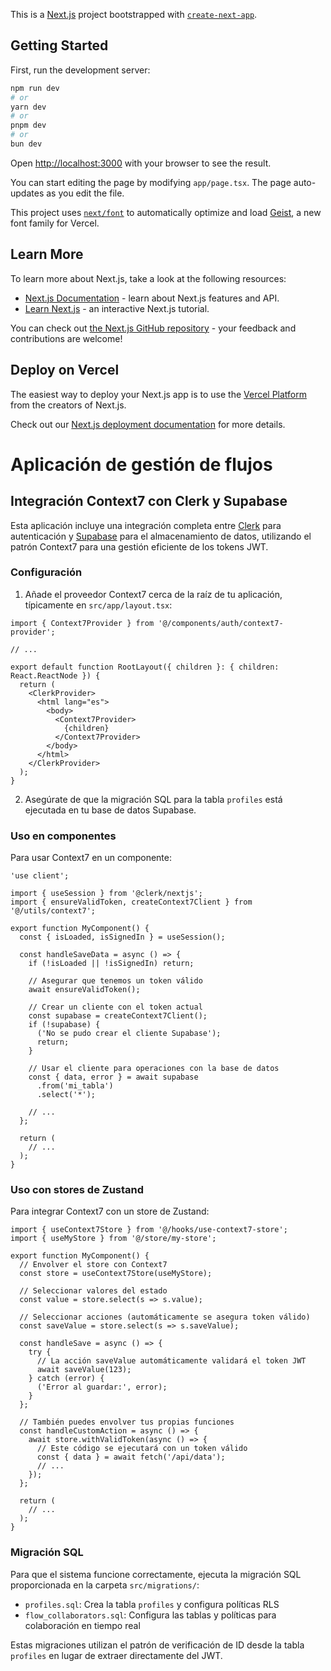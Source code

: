 This is a [Next.js](https://nextjs.org) project bootstrapped with [`create-next-app`](https://nextjs.org/docs/app/api-reference/cli/create-next-app).

## Getting Started

First, run the development server:

```bash
npm run dev
# or
yarn dev
# or
pnpm dev
# or
bun dev
```

Open [http://localhost:3000](http://localhost:3000) with your browser to see the result.

You can start editing the page by modifying `app/page.tsx`. The page auto-updates as you edit the file.

This project uses [`next/font`](https://nextjs.org/docs/app/building-your-application/optimizing/fonts) to automatically optimize and load [Geist](https://vercel.com/font), a new font family for Vercel.

## Learn More

To learn more about Next.js, take a look at the following resources:

- [Next.js Documentation](https://nextjs.org/docs) - learn about Next.js features and API.
- [Learn Next.js](https://nextjs.org/learn) - an interactive Next.js tutorial.

You can check out [the Next.js GitHub repository](https://github.com/vercel/next.js) - your feedback and contributions are welcome!

## Deploy on Vercel

The easiest way to deploy your Next.js app is to use the [Vercel Platform](https://vercel.com/new?utm_medium=default-template&filter=next.js&utm_source=create-next-app&utm_campaign=create-next-app-readme) from the creators of Next.js.

Check out our [Next.js deployment documentation](https://nextjs.org/docs/app/building-your-application/deploying) for more details.

# Aplicación de gestión de flujos

## Integración Context7 con Clerk y Supabase

Esta aplicación incluye una integración completa entre [Clerk](https://clerk.dev/) para autenticación y [Supabase](https://supabase.io/) para el almacenamiento de datos, utilizando el patrón Context7 para una gestión eficiente de los tokens JWT.

### Configuración

1. Añade el proveedor Context7 cerca de la raíz de tu aplicación, típicamente en `src/app/layout.tsx`:

```tsx
import { Context7Provider } from '@/components/auth/context7-provider';

// ...

export default function RootLayout({ children }: { children: React.ReactNode }) {
  return (
    <ClerkProvider>
      <html lang="es">
        <body>
          <Context7Provider>
            {children}
          </Context7Provider>
        </body>
      </html>
    </ClerkProvider>
  );
}
```

2. Asegúrate de que la migración SQL para la tabla `profiles` está ejecutada en tu base de datos Supabase.

### Uso en componentes

Para usar Context7 en un componente:

```tsx
'use client';

import { useSession } from '@clerk/nextjs';
import { ensureValidToken, createContext7Client } from '@/utils/context7';

export function MyComponent() {
  const { isLoaded, isSignedIn } = useSession();
  
  const handleSaveData = async () => {
    if (!isLoaded || !isSignedIn) return;
    
    // Asegurar que tenemos un token válido
    await ensureValidToken();
    
    // Crear un cliente con el token actual
    const supabase = createContext7Client();
    if (!supabase) {
      ('No se pudo crear el cliente Supabase');
      return;
    }
    
    // Usar el cliente para operaciones con la base de datos
    const { data, error } = await supabase
      .from('mi_tabla')
      .select('*');
      
    // ...
  };
  
  return (
    // ...
  );
}
```

### Uso con stores de Zustand

Para integrar Context7 con un store de Zustand:

```tsx
import { useContext7Store } from '@/hooks/use-context7-store';
import { useMyStore } from '@/store/my-store';

export function MyComponent() {
  // Envolver el store con Context7
  const store = useContext7Store(useMyStore);
  
  // Seleccionar valores del estado
  const value = store.select(s => s.value);
  
  // Seleccionar acciones (automáticamente se asegura token válido)
  const saveValue = store.select(s => s.saveValue);
  
  const handleSave = async () => {
    try {
      // La acción saveValue automáticamente validará el token JWT
      await saveValue(123);
    } catch (error) {
      ('Error al guardar:', error);
    }
  };
  
  // También puedes envolver tus propias funciones
  const handleCustomAction = async () => {
    await store.withValidToken(async () => {
      // Este código se ejecutará con un token válido
      const { data } = await fetch('/api/data');
      // ...
    });
  };
  
  return (
    // ...
  );
}
```

### Migración SQL

Para que el sistema funcione correctamente, ejecuta la migración SQL proporcionada en la carpeta `src/migrations/`:

- `profiles.sql`: Crea la tabla `profiles` y configura políticas RLS
- `flow_collaborators.sql`: Configura las tablas y políticas para colaboración en tiempo real

Estas migraciones utilizan el patrón de verificación de ID desde la tabla `profiles` en lugar de extraer directamente del JWT.
